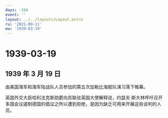 ```yaml
---
days: -166
event: ''
layout: ../../layouts/Layout.astro
ru: '2021-09-11'
ww: '1939-03-19'
---
```


# 1939-03-19

## 1939 年 3 月 19 日

由美国海军和海军陆战队人员参加的第五次加勒比海舰队演习落下帷幕。

英国外交大臣哈利法克斯勋爵向苏联驻英国大使解释说，约瑟夫·斯大林呼吁召开多国会议遏制德国的倡议之所以遭到拒绝，是因为缺乏可用来开展这些谈判的人员。